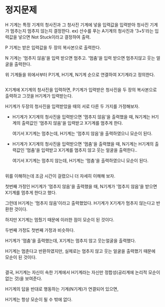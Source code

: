 # 정지문제

H 기계는 특정 기계의 청사진과 그 청사진 기계에 넣을 입력값을 입력받아 청사진 기계가 멈추는지 멈추지 않는지 결정한다.
  ex) 산수를 푸는 A기계의 청사진과 '3+5'라는 입력값을 넣으면 Not Stuck이라고 결정하여 출력.

P 기계는 받은 입력값을 두 장의 복사본으로 출력한다.

N 기계는 '멈추지 않음'을 입력 받으면 멈추고. '멈춤'을 입력 받으면 멈추지않고 웃는 얼굴을 출력한다.

위 기계들을 위에서부터 P기계, H기계, N기계 순으로 연결하여 X기계라고 정의한다.
##

X기계에 X기계의 청사진을 입력하면, P기계가 입력받은 청사진을 두 장의 복사본으로 출력하고 그것을 H기계가 입력받는다.

H기계가 두장의 청사진을 입력받았을 때의 서로 다른 두 가지를 가정해보자.

- H기계가 X기계의 청사진을 입력받으면 '멈추지 않음'을 출력했을 때,
  N기계는 H기계의 출력값인 '멈추지 않음'을 입력받고 X기계를 멈추게 한다.
  
  여기서 X기계는 멈추는데, H기계는 '멈추지 않음'을 출력하였으니 모순이 된다.
  

- H기계가 X기계의 청사진을 입력받으면 '멈춤'을 출력했을 때,
  N기계는 H기계의 출력값인 '멈춤'을 입력받고 X기계를 멈추지 않고 웃는 얼굴을 출력한다..
  
  여기서 X기계는 멈추지 않는데, H기계는 '멈춤'을 출력하였으니 모순이 된다.
##

위를 이해하는데 조금 시간이 걸렸으니 더 자세히 이해해 보자.

첫번째 가정인 H기계가 '멈추지 않음'을 출력했을 때, N기계가 '멈추지 않음'을 받으면 X기계를 멈추게 한다고 했다.

그런데 H기계는 '멈추지 않음'이라고 출력했었다. H기계가 X기계가 멈추지 않는다고 반환한 것이다. 

하지만 X기계는 멈췄기 때문에 이러한 점이 모순이 된 것이다. 

두번째 가정도 첫번째 가정과 비슷하다.

H기계가 '멈춤'을 출력했는데, X기계는 멈추지 않고 웃는얼굴을 출력했다.

H기계는 멈춘다고 반환하였지만, 실제로는 멈추지 않고 웃는 얼굴을 출력했기 때문에 모순이 된 것이다.
##

결국, H기계는 자신이 속한 기계에서 H기계라는 자신만 정합성(공리계에 논리적 모순이 없는 것)을 보여준다.

H기계의 답을 반대로 행동하는 기계(N기계)가 연결되어 있으면,

H기계는 항상 모순이 될 수 밖에 없다.
